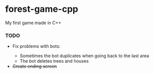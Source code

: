 # forest-game-cpp
My first game made in C++
<h3>TODO</h3>
<ul>
  <li>Fix problems with bots:</li>
  <ul>
    <li>Sometimes the bot duplicates when going back to the last area</li>
    <li>The bot deletes trees and houses</li>
  </ul>
  <li><s>Create ending screen</s></li>
</ul>
